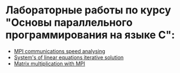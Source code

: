 # Лабораторные работы по курсу "Основы параллельного программирования на языке C":
* [MPI communications speed analysing](MPISpeedTest)
* [System's of linear equations iterative solution](SLAESolution)
* [Matrix multiplication with MPI](MPIMatrixMult)
